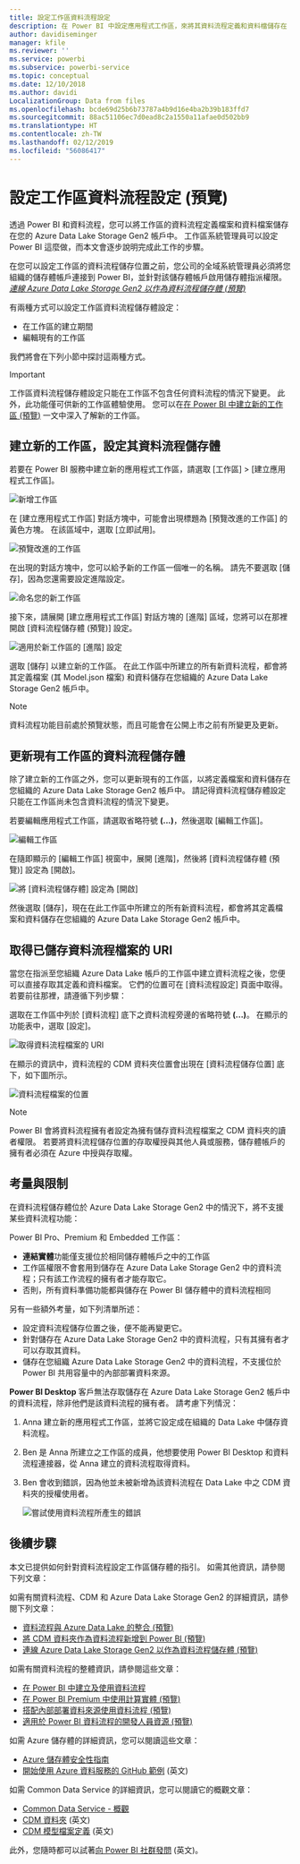 ```yaml
---
title: 設定工作區資料流程設定
description: 在 Power BI 中設定應用程式工作區，來將其資料流程定義和資料檔儲存在 Azure Data Lake Storage Gen2 中
author: davidiseminger
manager: kfile
ms.reviewer: ''
ms.service: powerbi
ms.subservice: powerbi-service
ms.topic: conceptual
ms.date: 12/10/2018
ms.author: davidi
LocalizationGroup: Data from files
ms.openlocfilehash: bcde69d25b6b73787a4b9d16e4ba2b39b183ffd7
ms.sourcegitcommit: 88ac51106ec7d0ead8c2a1550a11afae0d502bb9
ms.translationtype: HT
ms.contentlocale: zh-TW
ms.lasthandoff: 02/12/2019
ms.locfileid: "56086417"
---
```

# <a name="configure-workspace-dataflow-settings-preview"></a>設定工作區資料流程設定 (預覽)

透過 Power BI 和資料流程，您可以將工作區的資料流程定義檔案和資料檔案儲存在您的 Azure Data Lake Storage Gen2 帳戶中。 工作區系統管理員可以設定 Power BI 這麼做，而本文會逐步說明完成此工作的步驟。 

在您可以設定工作區的資料流程儲存位置之前，您公司的全域系統管理員必須將您組織的儲存體帳戶連接到 Power BI，並針對該儲存體帳戶啟用儲存體指派權限。 *[連線 Azure Data Lake Storage Gen2 以作為資料流程儲存體 (預覽)](service-dataflows-connect-azure-data-lake-storage-gen2.md)* 

有兩種方式可以設定工作區資料流程儲存體設定： 

* 在工作區的建立期間
* 編輯現有的工作區

我們將會在下列小節中探討這兩種方式。 

> [!IMPORTANT]
> 工作區資料流程儲存體設定只能在工作區不包含任何資料流程的情況下變更。 此外，此功能僅可供新的工作區體驗使用。 您可以在[在 Power BI 中建立新的工作區 (預覽)](service-create-the-new-workspaces.md) 一文中深入了解新的工作區。

## <a name="create-a-new-workspace-configure-its-dataflow-storage"></a>建立新的工作區，設定其資料流程儲存體

若要在 Power BI 服務中建立新的應用程式工作區，請選取 [工作區] > [建立應用程式工作區]。

![新增工作區](media/service-dataflows-configure-workspace-storage-settings/dataflow-storage-settings_01.jpg)

在 [建立應用程式工作區] 對話方塊中，可能會出現標題為 [預覽改進的工作區] 的黃色方塊。 在該區域中，選取 [立即試用]。

![預覽改進的工作區](media/service-dataflows-configure-workspace-storage-settings/dataflow-storage-settings_02.jpg)

在出現的對話方塊中，您可以給予新的工作區一個唯一的名稱。 請先不要選取 [儲存]，因為您還需要設定進階設定。

![命名您的新工作區](media/service-dataflows-configure-workspace-storage-settings/dataflow-storage-settings_03.jpg)

接下來，請展開 [建立應用程式工作區] 對話方塊的 [進階] 區域，您將可以在那裡開啟 [資料流程儲存體 (預覽)] 設定。

![適用於新工作區的 [進階] 設定](media/service-dataflows-configure-workspace-storage-settings/dataflow-storage-settings_04.jpg)

選取 [儲存] 以建立新的工作區。 在此工作區中所建立的所有新資料流程，都會將其定義檔案 (其 Model.json 檔案) 和資料儲存在您組織的 Azure Data Lake Storage Gen2 帳戶中。 

> [!NOTE]
> 資料流程功能目前處於預覽狀態，而且可能會在公開上市之前有所變更及更新。

## <a name="update-dataflow-storage-for-an-existing-workspace"></a>更新現有工作區的資料流程儲存體

除了建立新的工作區之外，您可以更新現有的工作區，以將定義檔案和資料儲存在您組織的 Azure Data Lake Storage Gen2 帳戶中。 請記得資料流程儲存體設定只能在工作區尚未包含資料流程的情況下變更。

若要編輯應用程式工作區，請選取省略符號 **(...)**，然後選取 [編輯工作區]。 

![編輯工作區](media/service-dataflows-configure-workspace-storage-settings/dataflow-storage-settings_05.jpg)

在隨即顯示的 [編輯工作區] 視窗中，展開 [進階]，然後將 [資料流程儲存體 (預覽)] 設定為 [開啟]。 

![將 [資料流程儲存體] 設定為 [開啟]](media/service-dataflows-configure-workspace-storage-settings/dataflow-storage-settings_06.jpg)

然後選取 [儲存]，現在在此工作區中所建立的所有新資料流程，都會將其定義檔案和資料儲存在您組織的 Azure Data Lake Storage Gen2 帳戶中。


## <a name="get-the-uri-of-stored-dataflow-files"></a>取得已儲存資料流程檔案的 URI

當您在指派至您組織 Azure Data Lake 帳戶的工作區中建立資料流程之後，您便可以直接存取其定義和資料檔案。 它們的位置可在 [資料流程設定] 頁面中取得。 若要前往那裡，請遵循下列步驟：

選取在工作區中列於 [資料流程] 底下之資料流程旁邊的省略符號 **(...)**。 在顯示的功能表中，選取 [設定]。

![取得資料流程檔案的 URI](media/service-dataflows-configure-workspace-storage-settings/dataflow-storage-settings_07.jpg)

在顯示的資訊中，資料流程的 CDM 資料夾位置會出現在 [資料流程儲存位置] 底下，如下圖所示。

![資料流程檔案的位置](media/service-dataflows-configure-workspace-storage-settings/dataflow-storage-settings_08.jpg)

> [!NOTE]
> Power BI 會將資料流程擁有者設定為擁有儲存資料流程檔案之 CDM 資料夾的讀者權限。 若要將資料流程儲存位置的存取權授與其他人員或服務，儲存體帳戶的擁有者必須在 Azure 中授與存取權。



## <a name="considerations-and-limitations"></a>考量與限制

在資料流程儲存體位於 Azure Data Lake Storage Gen2 中的情況下，將不支援某些資料流程功能： 

Power BI Pro、Premium 和 Embedded 工作區：
* **連結實體**功能僅支援位於相同儲存體帳戶之中的工作區
* 工作區權限不會套用到儲存在 Azure Data Lake Storage Gen2 中的資料流程；只有該工作流程的擁有者才能存取它。
* 否則，所有資料準備功能都與儲存在 Power BI 儲存體中的資料流程相同


另有一些額外考量，如下列清單所述：

* 設定資料流程儲存位置之後，便不能再變更它。
* 針對儲存在 Azure Data Lake Storage Gen2 中的資料流程，只有其擁有者才可以存取其資料。
* 儲存在您組織 Azure Data Lake Storage Gen2 中的資料流程，不支援位於 Power BI 共用容量中的內部部署資料來源。

**Power BI Desktop** 客戶無法存取儲存在 Azure Data Lake Storage Gen2 帳戶中的資料流程，除非他們是該資料流程的擁有者。 請考慮下列情況：

1.  Anna 建立新的應用程式工作區，並將它設定成在組織的 Data Lake 中儲存資料流程。
2.  Ben 是 Anna 所建立之工作區的成員，他想要使用 Power BI Desktop 和資料流程連接器，從 Anna 建立的資料流程取得資料。
3.  Ben 會收到錯誤，因為他並未被新增為該資料流程在 Data Lake 中之 CDM 資料夾的授權使用者。

    ![嘗試使用資料流程所產生的錯誤](media/service-dataflows-configure-workspace-storage-settings/dataflow-storage-settings_08.jpg)


## <a name="next-steps"></a>後續步驟

本文已提供如何針對資料流程設定工作區儲存體的指引。 如需其他資訊，請參閱下列文章：

如需有關資料流程、CDM 和 Azure Data Lake Storage Gen2 的詳細資訊，請參閱下列文章：

* [資料流程與 Azure Data Lake 的整合 (預覽)](service-dataflows-azure-data-lake-integration.md)
* [將 CDM 資料夾作為資料流程新增到 Power BI (預覽)](service-dataflows-add-cdm-folder.md)
* [連線 Azure Data Lake Storage Gen2 以作為資料流程儲存體 (預覽)](service-dataflows-connect-azure-data-lake-storage-gen2.md)

如需有關資料流程的整體資訊，請參閱這些文章：

* [在 Power BI 中建立及使用資料流程](service-dataflows-create-use.md)
* [在 Power BI Premium 中使用計算實體 (預覽)](service-dataflows-computed-entities-premium.md)
* [搭配內部部署資料來源使用資料流程 (預覽)](service-dataflows-on-premises-gateways.md)
* [適用於 Power BI 資料流程的開發人員資源 (預覽)](service-dataflows-developer-resources.md)

如需 Azure 儲存體的詳細資訊，您可以閱讀這些文章：

* [Azure 儲存體安全性指南](https://docs.microsoft.com/azure/storage/common/storage-security-guide)
* [開始使用 Azure 資料服務的 GitHub 範例](https://aka.ms/cdmadstutorial) \(英文\)

如需 Common Data Service 的詳細資訊，您可以閱讀它的概觀文章：

* [Common Data Service - 概觀](https://docs.microsoft.com/powerapps/common-data-model/overview)
* [CDM 資料夾](https://go.microsoft.com/fwlink/?linkid=2045304) \(英文\)
* [CDM 模型檔案定義](https://go.microsoft.com/fwlink/?linkid=2045521) \(英文\)

此外，您隨時都可以試著[向 Power BI 社群發問](http://community.powerbi.com/) \(英文\)。
